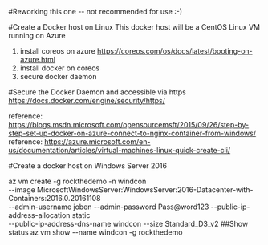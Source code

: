 #Reworking this one -- not recommended for use :-)

#Create a Docker host on Linux
This docker host will be a CentOS Linux VM running on Azure

1. install coreos on azure
https://coreos.com/os/docs/latest/booting-on-azure.html
2. install docker on coreos
3. secure docker daemon

#Secure the Docker Daemon and accessible via https
https://docs.docker.com/engine/security/https/

reference: https://blogs.msdn.microsoft.com/opensourcemsft/2015/09/26/step-by-step-set-up-docker-on-azure-connect-to-nginx-container-from-windows/
reference: https://azure.microsoft.com/en-us/documentation/articles/virtual-machines-linux-quick-create-cli/

#Create a docker host on Windows Server 2016

az vm create -g rockthedemo -n windcon \
--image MicrosoftWindowsServer:WindowsServer:2016-Datacenter-with-Containers:2016.0.20161108 \
--admin-username joben --admin-password Pass@word123 --public-ip-address-allocation static \
--public-ip-address-dns-name windcon --size Standard_D3_v2 
##Show status
az vm show --name windcon -g rockthedemo
